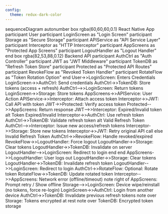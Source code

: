 ```yaml
---
config:
  theme: redux-dark-color
---
```

sequenceDiagram
    autonumber
    box rgba(60,60,60,0.1) React Native App
      participant User
      participant LoginScreen as "Login Screen"
      participant Storage as "Secure Storage"
      participant APIService as "API Service Layer"
      participant Interceptor as "HTTP Interceptor"
      participant AppScreens as "Protected App Screens"
      participant LogoutHandler as "Logout Handler"
    end
    box rgba(82,53,88,0.12) Backend API
      participant AuthCtrl as "Auth Controller"
      participant JWT as "JWT Middleware"
      participant TokenDB as "Refresh Token Store"
      participant Protected as "Protected API Routes"
      participant RevokeFlow as "Revoked Token Handler"
      participant RotateFlow as "Token Rotation Option"
    end
    User->>LoginScreen: Enters Credentials
    LoginScreen->>AuthCtrl: Send credentials
    AuthCtrl->>TokenDB: Store tokens (access + refresh)
    AuthCtrl-->>LoginScreen: Return tokens
    LoginScreen->>Storage: Store tokens
    AppScreens->>APIService: User Action
    APIService->>Interceptor: Attach access token
    Interceptor->>JWT: Call API with token
    JWT->>Protected: Verify access token
    Protected-->>AppScreens: Return response
    JWT-->>Interceptor: Expired/Invalid token
    alt Token Expired/Invalid
        Interceptor->>AuthCtrl: Use refresh token
        AuthCtrl->>TokenDB: Validate refresh token
        alt Valid Refresh Token
            AuthCtrl-->>Interceptor: Issue new access/refresh tokens
            Interceptor->>Storage: Store new tokens
            Interceptor->>JWT: Retry original API call
        else Invalid Refresh Token
            AuthCtrl->>RevokeFlow: Handle revoked/expired
            RevokeFlow->>LogoutHandler: Force logout
            LogoutHandler->>Storage: Clear tokens
            LogoutHandler->>TokenDB: Invalidate on server
            LogoutHandler-->>LoginScreen: Redirect to login
        end
    end
    AppScreens->>LogoutHandler: User logs out
    LogoutHandler->>Storage: Clear tokens
    LogoutHandler->>TokenDB: Invalidate refresh token
    LogoutHandler-->>LoginScreen: Redirect to login
    AuthCtrl->>RotateFlow: Optional: Rotate token
    RotateFlow->>TokenDB: Update rotated token
    Interceptor-->>AppScreens: Network error (offline/timeout)
    note right of AppScreens: Prompt retry / Show offline
    Storage-->>LoginScreen: Device wipe/reinstall (no tokens, force re-login)
    LoginScreen->>AuthCtrl: Login from another device
    AuthCtrl->>TokenDB: Invalidate previous refresh tokens
    note over Storage: Tokens encrypted at rest
    note over TokenDB: Encrypted token storage